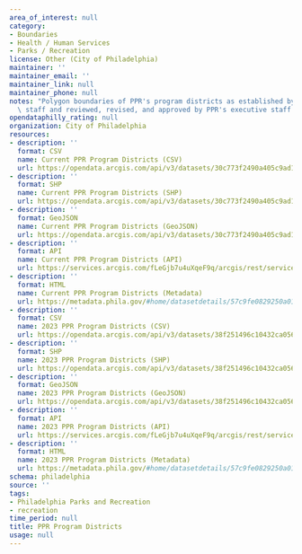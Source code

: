 ```yaml
---
area_of_interest: null
category:
- Boundaries
- Health / Human Services
- Parks / Recreation
license: Other (City of Philadelphia)
maintainer: ''
maintainer_email: ''
maintainer_link: null
maintainer_phone: null
notes: "Polygon boundaries of PPR's program districts as established by PPR's GIS\
  \ staff and reviewed, revised, and approved by PPR's executive staff."
opendataphilly_rating: null
organization: City of Philadelphia
resources:
- description: ''
  format: CSV
  name: Current PPR Program Districts (CSV)
  url: https://opendata.arcgis.com/api/v3/datasets/30c773f2490a405c9ad116cae73578bf_0/downloads/data?format=csv&spatialRefId=4326&where=1%3D1
- description: ''
  format: SHP
  name: Current PPR Program Districts (SHP)
  url: https://opendata.arcgis.com/api/v3/datasets/30c773f2490a405c9ad116cae73578bf_0/downloads/data?format=shp&spatialRefId=4326&where=1%3D1
- description: ''
  format: GeoJSON
  name: Current PPR Program Districts (GeoJSON)
  url: https://opendata.arcgis.com/api/v3/datasets/30c773f2490a405c9ad116cae73578bf_0/downloads/data?format=geojson&spatialRefId=4326&where=1%3D1
- description: ''
  format: API
  name: Current PPR Program Districts (API)
  url: https://services.arcgis.com/fLeGjb7u4uXqeF9q/arcgis/rest/services/ppr_prog_districts/FeatureServer/0/query?outFields=*&where=1%3D1
- description: ''
  format: HTML
  name: Current PPR Program Districts (Metadata)
  url: https://metadata.phila.gov/#home/datasetdetails/57c9fe0829250a01219e87a9/representationdetails/663e342b6500f800291042e3/
- description: ''
  format: CSV
  name: 2023 PPR Program Districts (CSV)
  url: https://opendata.arcgis.com/api/v3/datasets/38f251496c10432ca0560e7989fcc316_0/downloads/data?format=csv&spatialRefId=4326&where=1%3D1
- description: ''
  format: SHP
  name: 2023 PPR Program Districts (SHP)
  url: https://opendata.arcgis.com/api/v3/datasets/38f251496c10432ca0560e7989fcc316_0/downloads/data?format=shp&spatialRefId=4326&where=1%3D1
- description: ''
  format: GeoJSON
  name: 2023 PPR Program Districts (GeoJSON)
  url: https://opendata.arcgis.com/api/v3/datasets/38f251496c10432ca0560e7989fcc316_0/downloads/data?format=geojson&spatialRefId=4326&where=1%3D1
- description: ''
  format: API
  name: 2023 PPR Program Districts (API)
  url: https://services.arcgis.com/fLeGjb7u4uXqeF9q/arcgis/rest/services/PPR_Prog_Districts_2023/FeatureServer/0/query?outFields=*&where=1%3D1
- description: ''
  format: HTML
  name: 2023 PPR Program Districts (Metadata)
  url: https://metadata.phila.gov/#home/datasetdetails/57c9fe0829250a01219e87a9/representationdetails/639ccb374040d40025801f9a/
schema: philadelphia
source: ''
tags:
- Philadelphia Parks and Recreation
- recreation
time_period: null
title: PPR Program Districts
usage: null
---
```

